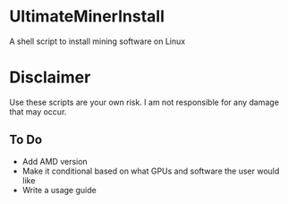 # UltimateMinerInstall
A shell script to install mining software on Linux

# Disclaimer
Use these scripts are your own risk. I am not responsible for any damage that may occur.

## To Do
* Add AMD version
* Make it conditional based on what GPUs and software the user would like
* Write a usage guide
